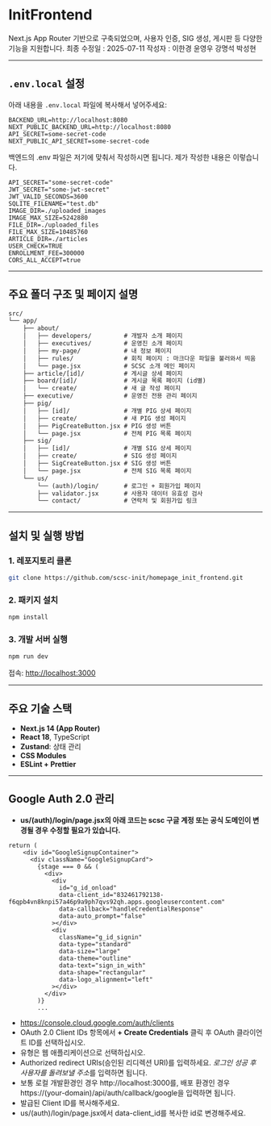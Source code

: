 # InitFrontend

Next.js App Router 기반으로 구축되었으며, 사용자 인증, SIG 생성, 게시판 등 다양한 기능을 지원합니다.
최종 수정일 : 2025-07-11
작성자 : 이한경 윤영우 강명석 박성현

---

## `.env.local` 설정

아래 내용을 `.env.local` 파일에 복사해서 넣어주세요:

```env
BACKEND_URL=http://localhost:8080
NEXT_PUBLIC_BACKEND_URL=http://localhost:8080
API_SECRET=some-secret-code
NEXT_PUBLIC_API_SECRET=some-secret-code
```

백엔드의 .env 파일은 저기에 맞춰서 작성하시면 됩니다. 제가 작성한 내용은 이렇습니다.

```
API_SECRET="some-secret-code"
JWT_SECRET="some-jwt-secret"
JWT_VALID_SECONDS=3600
SQLITE_FILENAME="test.db"
IMAGE_DIR=./uploaded_images
IMAGE_MAX_SIZE=5242880
FILE_DIR=./uploaded_files
FILE_MAX_SIZE=10485760
ARTICLE_DIR=./articles
USER_CHECK=TRUE
ENROLLMENT_FEE=300000
CORS_ALL_ACCEPT=true

```

---

## 주요 폴더 구조 및 페이지 설명

```txt
src/
└── app/
    ├── about/
    │   ├── developers/         # 개발자 소개 페이지
    │   ├── executives/         # 운영진 소개 페이지
    │   ├── my-page/            # 내 정보 페이지
    │   ├── rules/              # 회칙 페이지 : 마크다운 파일을 불러와서 띄움
    │   └── page.jsx            # SCSC 소개 메인 페이지
    ├── article/[id]/           # 게시글 상세 페이지
    ├── board/[id]/             # 게시글 목록 페이지 (id별)
    │   └── create/             # 새 글 작성 페이지
    ├── executive/              # 운영진 전용 관리 페이지
    ├── pig/
    │   ├── [id]/               # 개별 PIG 상세 페이지
    │   ├── create/             # 새 PIG 생성 페이지
    │   ├── PigCreateButton.jsx # PIG 생성 버튼
    │   └── page.jsx            # 전체 PIG 목록 페이지
    ├── sig/
    │   ├── [id]/               # 개별 SIG 상세 페이지
    │   ├── create/             # SIG 생성 페이지
    │   ├── SigCreateButton.jsx # SIG 생성 버튼
    │   └── page.jsx            # 전체 SIG 목록 페이지
    └── us/
        └── (auth)/login/       # 로그인 + 회원가입 페이지
        ├── validator.jsx       # 사용자 데이터 유효성 검사
        └── contact/            # 연락처 및 회원가입 링크
```

---

## 설치 및 실행 방법

### 1. 레포지토리 클론

```bash
git clone https://github.com/scsc-init/homepage_init_frontend.git
```

### 2. 패키지 설치

```bash
npm install
```

### 3. 개발 서버 실행

```bash
npm run dev
```

접속: [http://localhost:3000](http://localhost:3000)

---

## 주요 기술 스택

- **Next.js 14 (App Router)**
- **React 18**, TypeScript
- **Zustand**: 상태 관리
- **CSS Modules**
- **ESLint + Prettier**

---

## Google Auth 2.0 관리

- **us/(auth)/login/page.jsx의 아래 코드는 scsc 구글 계정 또는 공식 도메인이 변경될 경우 수정할 필요가 있습니다.**

```
return (
    <div id="GoogleSignupContainer">
      <div className="GoogleSignupCard">
        {stage === 0 && (
          <div>
            <div
              id="g_id_onload"
              data-client_id="832461792138-f6qpb4vn8knpi57a46p9a9ph7qvs92qh.apps.googleusercontent.com"
              data-callback="handleCredentialResponse"
              data-auto_prompt="false"
            ></div>
            <div
              className="g_id_signin"
              data-type="standard"
              data-size="large"
              data-theme="outline"
              data-text="sign_in_with"
              data-shape="rectangular"
              data-logo_alignment="left"
            ></div>
          </div>
        )}
        ...
```

- https://console.cloud.google.com/auth/clients
- OAuth 2.0 Client IDs 항목에서 **+ Create Credentials** 클릭 후 OAuth 클라이언트 ID를 선택하십시오.
- 유형은 웹 애플리케이션으로 선택하십시오.
- Authorized redirect URIs(승인된 리디렉션 URI)를 입력하세요. *로그인 성공 후 사용자를 돌려보낼 주소*를 입력하면 됩니다.
- 보통 로컬 개발환경인 경우 http://localhost:3000를, 배포 환경인 경우 https://(your-domain)/api/auth/callback/google을 입력하면 됩니다.
- 발급된 Client ID를 복사해주세요.
- us/(auth)/login/page.jsx에서 data-client_id를 복사한 id로 변경해주세요.
